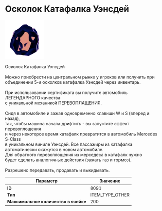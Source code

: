 # Осколок Катафалка Уэнсдей

![Item Image](../img/8091.webp?raw=true)

Осколок Катафалка Уэнсдей<br><br>Можно приобрести на центральном рынке у игроков или получить при <br>объединении 5-и осколков катафалка Уэнсдей через инвентарь.<br><br>При использовании сертификата вы получите автомобиль ЛЕГЕНДАРНОГО качества <br>с уникальной механикой ПЕРЕВОПЛАЩЕНИЯ.<br><br>Сидя в автомобиле и зажав одновременно клавиши W и S (вперед и назад), <br>так, чтобы машина начала дрифтить - вы запустите эффект перевоплощения <br>и через некоторое время катафалк превратится в автомобиль Mercedes S-Class <br>в уникальном виниле Уэнсдей. Все пассажиры из катафалка <br>автоматически окажутся в новом автомобиле.<br>Для обратного перевоплощения из мерседеса в катафалк нужно <br>будет сделать аналогичные действия (зажать газ и тормоз). <br><br>Разрешено передавать, продавать и выкидывать.


| Параметр | Значение |
|----------|----------|
| **ID** | 8091 |
| **Тип** | ITEM_TYPE_OTHER |
| **Максимальное количество в ячейке** | 200 |

